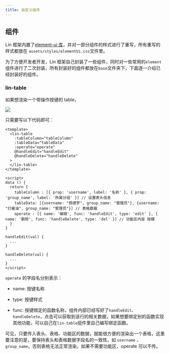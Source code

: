 ```yaml
---
title: 自定义组件
---
```


## 组件

Lin 框架内置了[element-ui 库](http://element-cn.eleme.io/#/zh-CN/component/installation)，并对一部分组件的样式进行了重写，所有重写的样式都放在 `assets/styles/elementUi.css`文件里。

为了方便开发者开发，Lin 框架自己封装了一些组件，同时对一些常用的`element`组件进行了二次封装，所有封装好的组件都放在`base`文件夹下，下面逐一介绍已经封装好的组件。

### lin-table

如果想渲染一个带操作按键的 table，

<img-wrapper>
   <img src="https://cdn.talelin.com/lin/docs/lin-table.jpeg"/>
</img-wrapper>

只需要写以下代码即可：

```vue
<template>
  <lin-table
    :tableColumn="tableColumn"
    :tableData="tableData"
    :operate="operate"
    @handleEdit="handleEdit"
    @handleDelete="handleDelete"
  >
  </lin-table>
</template>

<script>
data () {
  return {
    tableColumn : [{ prop: 'username', label: '名称' }, { prop: 'group_name', label: '所属分组' }] // 设置表头信息
    tableData: [{username: "佩德罗", group_name: "管理员"}, {username: "打酱油", group_name: "管理员"}] // 表格数据
    operate : [{ name: '编辑', func: 'handleEdit', type: 'edit' }, { name: '删除', func: 'handleDelete', type: 'del' }] // 功能区内容 按键
  }
}

handleEdit(val) {
  ...
}

handleDelete(val) {
  ...
}
</script>
```

`operate` 的字段名分别表示：

- name: 按键名称

- type: 按键样式

- func: 按键绑定的函数名称，组件内部已经写好了`handleEdit`、`handleDelete`，点击可以获取到该行的相关数据，如果想要绑定别的函数实现其他功能，可以自己在`lin-table`组件里自己编写绑定函数。

可见，只要传入表头、表格、功能区的数据，就能很方便的渲染出一个表格，这里要注意的是，要保持表头和表格数据字段名的一致性，如 `username` 、`group_name`，否则表格无法正常渲染。如果不需要功能区，operate 可以不传。
